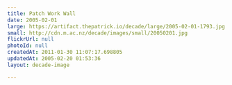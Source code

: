 ```yaml
---
title: Patch Work Wall
date: 2005-02-01
large: https://artifact.thepatrick.io/decade/large/2005-02-01-1793.jpg
small: http://cdn.m.ac.nz/decade/images/small/20050201.jpg
flickrUrl: null
photoId: null
createdAt: 2011-01-30 11:07:17.698805
updatedAt: 2005-02-20 01:53:36
layout: decade-image

---
```


